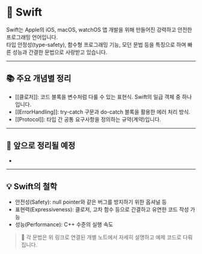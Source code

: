 
# 🍎 Swift

Swift는 Apple의 iOS, macOS, watchOS 앱 개발을 위해 만들어진 강력하고 안전한 프로그래밍 언어입니다.  
타입 안정성(type-safety), 함수형 프로그래밍 기능, 모던 문법 등을 특징으로 하며 빠른 성능과 간결한 문법으로 사랑받고 있습니다.

---

## 📚 주요 개념별 정리

- [[클로저]]: 코드 블록을 변수처럼 다룰 수 있는 표현식. Swift의 일급 객체 중 하나입니다.
- [[ErrorHandling]]: try-catch 구문과 do-catch 블록을 활용한 에러 처리 방식.
- [[Protocol]]: 타입 간 공통 요구사항을 정의하는 규약(계약)입니다.

---
## 🚀 앞으로 정리될 예정

- 

---
## 💡 Swift의 철학

- 안전성(Safety): null pointer와 같은 버그를 방지하기 위한 옵셔널 등
- 표현력(Expressiveness): 클로저, 고차 함수 등으로 간결하고 유연한 코드 작성 가능
- 성능(Performance): C++ 수준의 실행 속도

> 🌌 각 문법은 위 링크로 연결된 개별 노트에서 자세히 설명하고 예제 코드로 다뤄집니다.